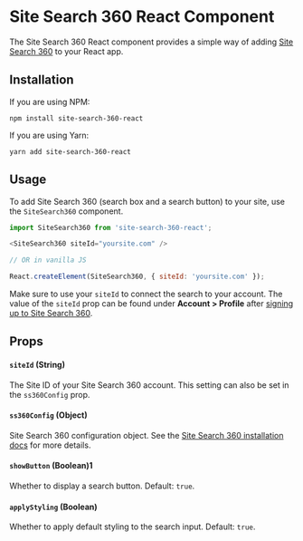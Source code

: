 # Site Search 360 React Component
The Site Search 360 React component provides a simple way of adding [Site Search 360](https://sitesearch360.com) to your React app.

## Installation
If you are using NPM:
```
npm install site-search-360-react
```

If you are using Yarn:
```
yarn add site-search-360-react
```

## Usage
To add Site Search 360 (search box and a search button) to your site, use the `SiteSearch360` component.

```js
import SiteSearch360 from 'site-search-360-react';

<SiteSearch360 siteId="yoursite.com" />

// OR in vanilla JS

React.createElement(SiteSearch360, { siteId: 'yoursite.com' });

```

Make sure to use your `siteId` to connect the search to your account. The value of the `siteId` prop can be found under **Account > Profile** after [signing up to Site Search 360](https://control.sitesearch360.com/signup).

## Props

#### `siteId` (String)
The Site ID of your Site Search 360 account. This setting can also be set in the `ss360Config` prop.

#### `ss360Config` (Object)
Site Search 360 configuration object. See the [Site Search 360 installation docs](https://docs.sitesearch360.com/installation?ss360SearchTerm=Configuration%20Options) for more details.

#### `showButton` (Boolean)1
Whether to display a search button. Default: `true`.

#### `applyStyling` (Boolean)
Whether to apply default styling to the search input. Default: `true`.